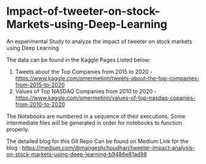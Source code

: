 # Impact-of-tweeter-on-stock-Markets-using-Deep-Learning
An experimental Study to analyze the impact of tweeter on stock markets using Deep Learning

The data can be found in the Kaggle Pages Listed below:
1. Tweets about the Top Companies from 2015 to 2020 - https://www.kaggle.com/omermetinn/tweets-about-the-top-companies-from-2015-to-2020
2. Values of Top NASDAQ Companies from 2010 to 2020 - https://www.kaggle.com/omermetinn/values-of-top-nasdaq-copanies-from-2010-to-2020

The Notebooks are numbered in a sequence of their executions. Some intermediate files will be generated in order for notebooks to function properly.

The detailed blog for this Git Repo Can be found on Medium 
Link for the blog : https://medium.com/@mangeshchoudhari/tweeter-impact-analysis-on-stock-markets-using-deep-learning-b9486e81ad98

